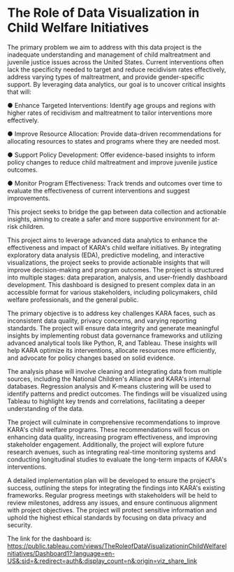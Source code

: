 # The Role of Data Visualization in Child Welfare Initiatives


The primary problem we aim to address with this data project is the inadequate understanding
and management of child maltreatment and juvenile justice issues across the United States.
Current interventions often lack the specificity needed to target and reduce recidivism rates
effectively, address varying types of maltreatment, and provide gender-specific support. By
leveraging data analytics, our goal is to uncover critical insights that will:

● Enhance Targeted Interventions: Identify age groups and regions with higher rates of
recidivism and maltreatment to tailor interventions more effectively.

● Improve Resource Allocation: Provide data-driven recommendations for allocating
resources to states and programs where they are needed most.

● Support Policy Development: Offer evidence-based insights to inform policy changes
to reduce child maltreatment and improve juvenile justice outcomes.

● Monitor Program Effectiveness: Track trends and outcomes over time to evaluate the
effectiveness of current interventions and suggest improvements.

This project seeks to bridge the gap between data collection and actionable insights, aiming
to create a safer and more supportive environment for at-risk children.



This project aims to leverage advanced data analytics to enhance the effectiveness and impact
of KARA's child welfare initiatives. By integrating exploratory data analysis (EDA),
predictive modeling, and interactive visualizations, the project seeks to provide actionable
insights that will improve decision-making and program outcomes. The project is structured
into multiple stages: data preparation, analysis, and user-friendly dashboard development.
This dashboard is designed to present complex data in an accessible format for various
stakeholders, including policymakers, child welfare professionals, and the general public.

The primary objective is to address key challenges KARA faces, such as inconsistent data
quality, privacy concerns, and varying reporting standards. The project will ensure data
integrity and generate meaningful insights by implementing robust data governance
frameworks and utilizing advanced analytical tools like Python, R, and Tableau. These
insights will help KARA optimize its interventions, allocate resources more efficiently, and
advocate for policy changes based on solid evidence.

The analysis phase will involve cleaning and integrating data from multiple sources,
including the National Children's Alliance and KARA's internal databases. Regression
analysis and K-means clustering will be used to identify patterns and predict outcomes. The
findings will be visualized using Tableau to highlight key trends and correlations, facilitating
a deeper understanding of the data.

The project will culminate in comprehensive recommendations to improve KARA's child
welfare programs. These recommendations will focus on enhancing data quality, increasing
program effectiveness, and improving stakeholder engagement. Additionally, the project will
explore future research avenues, such as integrating real-time monitoring systems and
conducting longitudinal studies to evaluate the long-term impacts of KARA's interventions.


A detailed implementation plan will be developed to ensure the project's success, outlining
the steps for integrating the findings into KARA's existing frameworks. Regular progress
meetings with stakeholders will be held to review milestones, address any issues, and ensure
continuous alignment with project objectives. The project will protect sensitive information
and uphold the highest ethical standards by focusing on data privacy and security.

The link for the dashboard is:
https://public.tableau.com/views/TheRoleofDataVisualizationinChildWelfareInitiatives/Dashboard1?:language=en-US&:sid=&:redirect=auth&:display_count=n&:origin=viz_share_link

